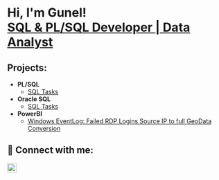 <h1>Hi, I'm Gunel! <br/><a href="https://github.com/gunelmusayeva1">SQL & PL/SQL Developer | Data Analyst </a>
  
<h2> Projects:</h2>

- <b>PL/SQL</b>
  - [SQL Tasks](https://github.com/gunelmusayeva1/SQL-Portfolio/blob/main/tasks.sql)
- <b>Oracle SQL</b>
  - [SQL Tasks](https://github.com/gunelmusayeva1/sql-portfolio/blob/main/sql-tasks.sql)
- <b>PowerBI</b>
  - [Windows EventLog: Failed RDP Logins Source IP to full GeoData Conversion](https://github.com/joshmadakor1/Sentinel-Lab)


<h2> 🤳 Connect with me:</h2>


[<img align="left" alt="JoshMadakor | LinkedIn" width="22px" src="https://cdn.jsdelivr.net/npm/simple-icons@v3/icons/linkedin.svg" />][linkedin]


[linkedin]: https://linkedin.com/in/gunel-musayeva-aa88651aa


